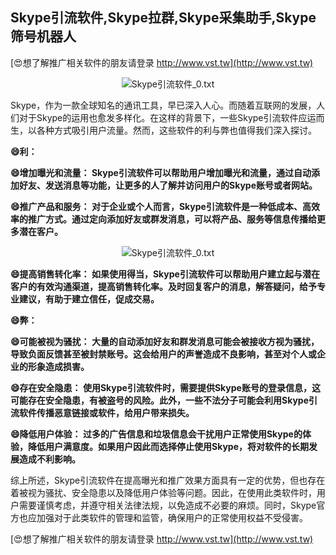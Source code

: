 ## **Skype引流软件,Skype拉群,Skype采集助手,Skype筛号机器人**

[😍想了解推广相关软件的朋友请登录 http://www.vst.tw](http://www.vst.tw)

 <center><img src="https://vst.tw/MP4/tuiguang/png/8.png" alt="Skype引流软件_0.txt"></center>

Skype，作为一款全球知名的通讯工具，早已深入人心。而随着互联网的发展，人们对于Skype的运用也愈发多样化。在这样的背景下，一些Skype引流软件应运而生，以各种方式吸引用户流量。然而，这些软件的利与弊也值得我们深入探讨。

**😄利：**

**😄增加曝光和流量： Skype引流软件可以帮助用户增加曝光和流量，通过自动添加好友、发送消息等功能，让更多的人了解并访问用户的Skype账号或者网站。**

**😄推广产品和服务： 对于企业或个人而言，Skype引流软件是一种低成本、高效率的推广方式。通过定向添加好友或群发消息，可以将产品、服务等信息传播给更多潜在客户。**

 <center><img src="https://vst.tw/MP4/tuiguang/png/1.png" alt="Skype引流软件_0.txt"></center>

**😄提高销售转化率： 如果使用得当，Skype引流软件可以帮助用户建立起与潜在客户的有效沟通渠道，提高销售转化率。及时回复客户的消息，解答疑问，给予专业建议，有助于建立信任，促成交易。**

**😄弊：**

**😄可能被视为骚扰： 大量的自动添加好友和群发消息可能会被接收方视为骚扰，导致负面反馈甚至被封禁账号。这会给用户的声誉造成不良影响，甚至对个人或企业的形象造成损害。**

**😄存在安全隐患： 使用Skype引流软件时，需要提供Skype账号的登录信息，这可能存在安全隐患，有被盗号的风险。此外，一些不法分子可能会利用Skype引流软件传播恶意链接或软件，给用户带来损失。**

**😄降低用户体验： 过多的广告信息和垃圾信息会干扰用户正常使用Skype的体验，降低用户满意度。如果用户因此而选择停止使用Skype，将对软件的长期发展造成不利影响。**

综上所述，Skype引流软件在提高曝光和推广效果方面具有一定的优势，但也存在着被视为骚扰、安全隐患以及降低用户体验等问题。因此，在使用此类软件时，用户需要谨慎考虑，并遵守相关法律法规，以免造成不必要的麻烦。同时，Skype官方也应加强对于此类软件的管理和监管，确保用户的正常使用权益不受侵害。

[😍想了解推广相关软件的朋友请登录 http://www.vst.tw](http://www.vst.tw)




